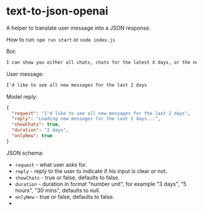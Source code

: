 # text-to-json-openai
A helper to translate user message into a JSON response.

How to run: `npm run start` or `node index.js`

Bot:
```html
I can show you either all chats, chats for the latest X days, or the new messages.
```

User message:
```html
I'd like to see all new messages for the last 2 days
```

Model reply:
```json
{
  "request": "I'd like to see all new messages for the last 2 days",
  "reply": "Loading new messages for the last 2 days...",
  "showChats": true,
  "duration": "2 days",
  "onlyNew": true
}
```

JSON schema:
- `request` - what user asks for.
- `reply` - reply to the user to indicate if his input is clear or not.
- `showChats` - true or false, defaults to false.
- `duration` - duration in format "number unit", for example "3 days", "5 hours", "30 mins", defaults to null.
- `onlyNew` - true or false, defaults to false.
- 
